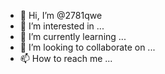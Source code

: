 - 👋 Hi, I’m @2781qwe
- 👀 I’m interested in ...
- 🌱 I’m currently learning ...
- 💞️ I’m looking to collaborate on ...
- 📫 How to reach me ...

<!---
2781qwe/2781qwe is a ✨ special ✨ repository because its `README.md` (this file) appears on your GitHub profile.
You can click the Preview link to take a look at your changes.
--->
